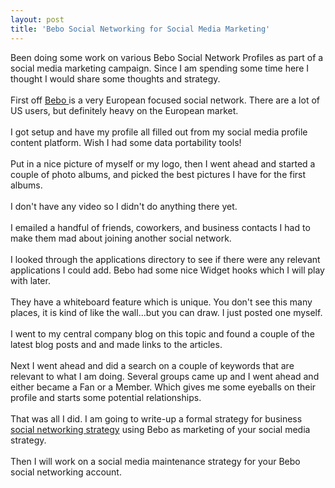 ```yaml
---
layout: post
title: 'Bebo Social Networking for Social Media Marketing'
---
```

Been doing some work on various Bebo Social Network Profiles as part of a social media marketing campaign.  Since I am spending some time here I thought I would share some thoughts and strategy.<br /><br />First off <a href="http://www.bebo.com/">Bebo </a>is a very European focused social network.  There are a lot of US users, but definitely heavy on the European market.<br /><br />I got setup and have my profile all filled out from my social media profile content platform.  Wish I had some data portability tools!<br /><br />Put in a nice picture of myself or my logo, then I went ahead and started a couple of photo albums, and picked the best pictures I have for the first albums.<br /><br />I don't have any video so I didn't do anything there yet.<br /><br />I emailed a handful of friends, coworkers, and business contacts I had to make them mad about joining another social network.<br /><br />I looked through the applications directory to see if there were any relevant applications I could add.  Bebo had some nice Widget hooks which I will play with later.<br /><br />They have a whiteboard feature which is unique.  You don't see this many places, it is kind of like the wall...but you can draw.  I just posted one myself.<br /><br />I went to my central company blog on this topic and found a couple of the latest blog posts and and made links to the articles.<br /><br />Next I went ahead and did a search on a couple of keywords that are relevant to what I am doing.  Several groups came up and I went ahead and either became a Fan or a Member.  Which gives me some eyeballs on their profile and starts some potential relationships.<br /><br />That was all I did.  I am going to write-up a formal strategy for business <a href="http://www.socialsquad.com/">social networking strategy</a> using Bebo as marketing of your social media strategy.<br /><br />Then I will work on a social media maintenance strategy for your Bebo social networking account.